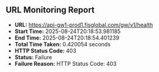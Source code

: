 ## URL Monitoring Report

- **URL:** https://api-gw1-prod1.fisglobal.com/gw/v1/health
- **Start Time:** 2025-08-24T20:18:53.981185
- **End Time:** 2025-08-24T20:18:54.401239
- **Total Time Taken:** 0.420054 seconds
- **HTTP Status Code:** 403
- **Status:** Failure
- **Failure Reason:** HTTP Status Code: 403
